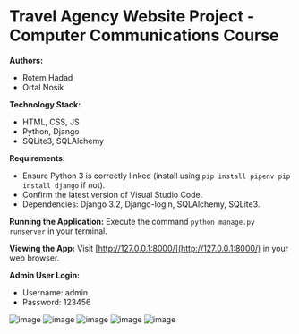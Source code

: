 # Travel Agency Website Project - Computer Communications Course

**Authors:**
- Rotem Hadad 
- Ortal Nosik

**Technology Stack:**
- HTML, CSS, JS
- Python, Django
- SQLite3, SQLAlchemy

**Requirements:**
- Ensure Python 3 is correctly linked (install using `pip install pipenv pip install django` if not).
- Confirm the latest version of Visual Studio Code.
- Dependencies: Django 3.2, Django-login, SQLAlchemy, SQLite3.

**Running the Application:**
Execute the command `python manage.py runserver` in your terminal.

**Viewing the App:**
Visit [http://127.0.0.1:8000/](http://127.0.0.1:8000/) in your web browser.

**Admin User Login:**
- Username: admin
- Password: 123456

![image](https://github.com/OrtalNosik/django-Python-proj-travel/assets/93153515/ff442056-cb2c-4374-84cd-38095cf552ef)
![image](https://github.com/OrtalNosik/django-Python-proj-travel/assets/93153515/db87805a-28c3-4891-a6d0-5f24a6ccd06e)
![image](https://github.com/OrtalNosik/django-Python-proj-travel/assets/93153515/63e0afec-ea9b-426d-9b63-2bc919797d31)
![image](https://github.com/OrtalNosik/django-Python-proj-travel/assets/93153515/ac0cbee1-3d0f-4366-836f-be1442e298b5)
![image](https://github.com/OrtalNosik/django-Python-proj-travel/assets/93153515/7efee6e7-e6f6-4a56-b588-15c2c93140f4)

